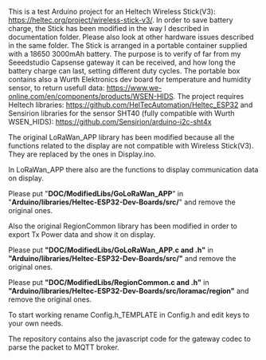 This is a test Arduino project for an Heltech Wireless Stick(V3): https://heltec.org/project/wireless-stick-v3/.
In order to save battery charge, the Stick has been modified in the way I described in documentation folder. Please also look at other hardware issues described in the same folder.
The Stick is arranged in a portable container supplied with a 18650 3000mAh battery.
The purpose is to verify of far from my Seeedstudio Capsense gateway it can be received, and how long the battery charge can last, setting different duty cycles.
The portable box contains also a Wurth Elektronics dev board for temperature and humidity sensor, to return usefull data: https://www.we-online.com/en/components/products/WSEN-HIDS.
The project requires Heltech libraries: https://github.com/HelTecAutomation/Heltec_ESP32 and Sensirion libraries for the sensor SHT40 (fully compatible with Wurth WSEN_HIDS): https://github.com/Sensirion/arduino-i2c-sht4x

The original LoRaWan_APP library has been modified because all the functions related to the display are not compatible with Wireless Stick(V3). They are replaced by the ones in Display.ino. 

In LoRaWan_APP there also are the functions to display communication data on display.

Please put "**DOC/ModifiedLibs/GoLoRaWan_APP**" in "**Arduino/libraries/Heltec-ESP32-Dev-Boards/src/**" and remove the original ones.

Also the original RegionCommon library has been modified in order to export Tx Power data and show it on display.

Please put **"DOC/ModifiedLibs/GoLoRaWan_APP.c and .h"** in **"Arduino/libraries/Heltec-ESP32-Dev-Boards/src/"** and remove the original ones.

Please put **"DOC/ModifiedLibs/RegionCommon.c and .h"** in **"Arduino/libraries/Heltec-ESP32-Dev-Boards/src/loramac/region"** and remove the original ones.
 
To start working rename Config.h_TEMPLATE in Config.h and edit keys to your own needs.

The repository contains also the javascript code for the gateway codec to parse the packet to MQTT broker.

